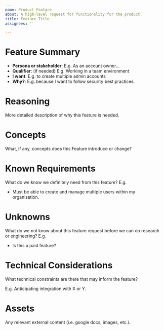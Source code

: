 ```yaml
---
name: Product Feature
about: A high-level request for functionality for the product.
title: Feature Title
assignees: ''

---
```


# Feature Summary

- **Persona or stakeholder**: E.g. As an account owner...
- **Qualifier**: (if needed) E.g. Working in a team environment
- **I want**: E.g. to create multiple admin accounts
- **Why?**: E.g. because I want to follow security best practices.

# Reasoning

More detailed description of why this feature is needed.

# Concepts

What, if any, concepts does this Feature introduce or change?

# Known Requirements

What do we know we definitely need from this feature? E.g.

- Must be able to create and manage multiple users within my organisation.

# Unknowns

What do we not know about this feature request before we can do research or engineering? E.g.

- Is this a paid feature?

# Technical Considerations

What technical constraints are there that may inform the feature?

E.g. Anticipating integration with X or Y.

# Assets

Any relevant external content (i.e. google docs, images, etc.).
